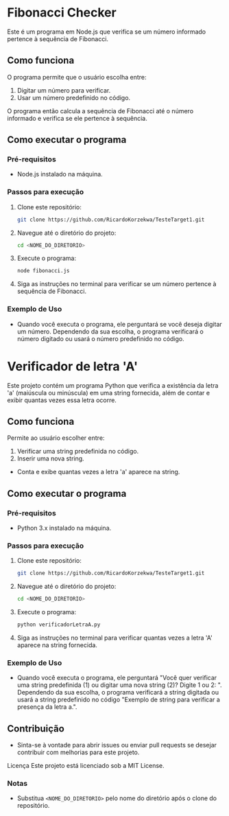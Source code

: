 # Fibonacci Checker

Este é um programa em Node.js que verifica se um número informado pertence à sequência de Fibonacci.

## Como funciona

O programa permite que o usuário escolha entre:
1. Digitar um número para verificar.
2. Usar um número predefinido no código.

O programa então calcula a sequência de Fibonacci até o número informado e verifica se ele pertence à sequência.

## Como executar o programa

### Pré-requisitos

- Node.js instalado na máquina.

### Passos para execução

1. Clone este repositório:
   ```bash
   git clone https://github.com/RicardoKorzekwa/TesteTarget1.git
2. Navegue até o diretório do projeto:
   ```bash
   cd <NOME_DO_DIRETORIO>
3. Execute o programa:
   ```bash
   node fibonacci.js
4. Siga as instruções no terminal para verificar se um número pertence à sequência de Fibonacci.
### Exemplo de Uso

- Quando você executa o programa, ele perguntará se você deseja digitar um número. Dependendo da sua escolha, o programa verificará o número digitado ou usará o número predefinido no código.

# Verificador de letra 'A'

Este projeto contém um programa Python que verifica a existência da letra 'a' (maiúscula ou minúscula) em uma string fornecida, além de contar e exibir quantas vezes essa letra ocorre.

## Como funciona

Permite ao usuário escolher entre:
1. Verificar uma string predefinida no código.
2. Inserir uma nova string.
- Conta e exibe quantas vezes a letra 'a' aparece na string.

## Como executar o programa

### Pré-requisitos

- Python 3.x instalado na máquina.

### Passos para execução

1. Clone este repositório:
   ```bash
   git clone https://github.com/RicardoKorzekwa/TesteTarget1.git
2. Navegue até o diretório do projeto:
   ```bash
   cd <NOME_DO_DIRETORIO>
3. Execute o programa:
   ```bash
   python verificadorLetraA.py
4. Siga as instruções no terminal para verificar quantas vezes a letra 'A' aparece na string fornecida.

### Exemplo de Uso

- Quando você executa o programa, ele perguntará "Você quer verificar uma string predefinida (1) ou digitar uma nova string (2)? Digite 1 ou 2: ". Dependendo da sua escolha, o programa verificará a string digitada ou usará a string predefinido no código "Exemplo de string para verificar a presença da letra a.".

## Contribuição
- Sinta-se à vontade para abrir issues ou enviar pull requests se desejar contribuir com melhorias para este projeto.

Licença
Este projeto está licenciado sob a MIT License.

### Notas
- Substitua `<NOME_DO_DIRETORIO>` pelo nome do diretório após o clone do repositório.
